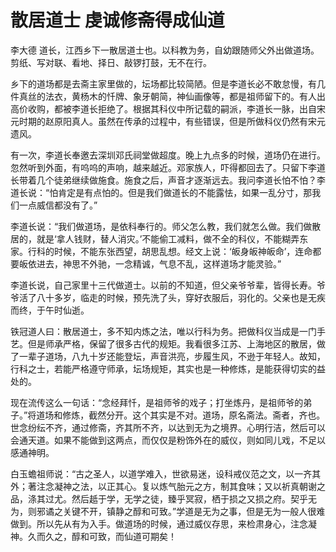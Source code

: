 # 散居道士 虔诚修斋得成仙道

李大德 道长，江西乡下一散居道士也。以科教为务，自幼跟随师父外出做道场。剪纸、写对联、看地、择日、敲锣打鼓，无不在行。

乡下的道场都是去斋主家里做的，坛场都比较简陋。但是李道长必不敢怠慢，有几件真丝的法衣，黄杨木的忏牌、象牙朝简，神仙画像等，都是祖师留下的。有人出高价收购，都被李道长拒绝了。根据其科仪中所记载的嗣派，李道长一脉，出自宋元时期的赵原阳真人。虽然在传承的过程中，有些错误，但是所做科仪仍然有宋元遗风。

有一次，李道长奉邀去深圳邓氏祠堂做超度。晚上九点多的时候，道场仍在进行。忽然听到外面，有呜呜的声响，越来越近。邓家族人，吓得都回去了。只留下李道长带着几个徒弟继续做施食。施食之后，声音才逐渐远去。我问李道长怕不怕？李道长说：“怕肯定是有点怕的。但是我们做道长的不能露怯，如果一乱分寸，那我们一点威信都没有了。”

李道长说：“我们做道场，是依科奉行的。师父怎么教，我们就怎么做。我们做散居的，就是‘拿人钱财，替人消灾。’不能偷工减料，做不全的科仪，不能糊弄东家。行科的时候，不能东张西望，胡思乱想。经文上说：‘皈身皈神皈命’，连命都要皈依进去，神思不外驰，一念精诚，气息不乱，这样道场才能灵验。”

李道长说，自己家里十三代做道士。以前的不知道，但父亲爷爷辈，皆得长寿。爷爷活了八十多岁，临走的时候，预先洗了头，穿好衣服后，羽化的。父亲也是无疾而终，于午时仙逝。

铁冠道人曰：散居道士，多不知内炼之法，唯以行科为务。把做科仪当成是一门手艺。但是师承严格，保留了很多古代的规矩。我看很多江苏、上海地区的散居，做了一辈子道场，八九十岁还能登坛，声音洪亮，步履生风，不逊于年轻人。故知，行科之士，若能严格遵守师承，坛场规矩，其实也是一种修炼，是能获得切实的益处的。

现在流传这么一句话：“念经拜忏，是祖师爷的戏子；打坐炼丹，是祖师爷的弟子。”将道场和修炼，截然分开。这个其实是不对。道场，原名斋法。斋者，齐也。世念纷纭不齐，通过修斋，齐其所不齐，以达到无为之境界。心明行洁，然后可以会通天道。如果不能做到这两点，而仅仅是粉饰外在的威仪，则如同儿戏，不足以感通神明。

白玉蟾祖师说：“古之圣人，以道学难入，世欲易迷，设科戒仪范之文，以一齐其外；著注念凝神之法，以正其心。复以炼气胎元之方，制其食味；又以祈真朝谢之品，涤其过尤。然后赿于学，无学之徒，臻乎冥寂，栖于损之又损之府。契乎无为，则邪谲之关键不开，镇静之醇和可致。”学道是无为之事，但是无为一般人很难做到。所以先从有为入手。做道场的时候，通过威仪存思，来检肃身心，注念凝神。久而久之，醇和可致，而仙道可期矣！
